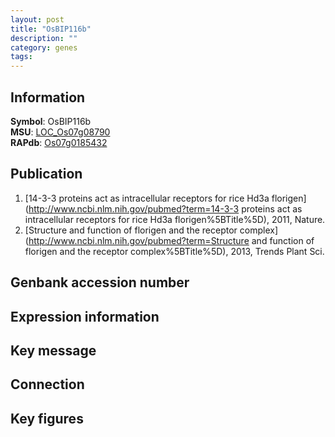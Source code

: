 ```yaml
---
layout: post
title: "OsBIP116b"
description: ""
category: genes
tags: 
---
```


## Information
__Symbol__: OsBIP116b  
__MSU__: [LOC_Os07g08790](http://rice.plantbiology.msu.edu/cgi-bin/ORF_infopage.cgi?orf=LOC_Os07g08790)  
__RAPdb__: [Os07g0185432](http://rapdb.dna.affrc.go.jp/viewer/gbrowse_details/irgsp1?name=Os07g0185432)  

## Publication
1. [14-3-3 proteins act as intracellular receptors for rice Hd3a florigen](http://www.ncbi.nlm.nih.gov/pubmed?term=14-3-3 proteins act as intracellular receptors for rice Hd3a florigen%5BTitle%5D), 2011, Nature.
2. [Structure and function of florigen and the receptor complex](http://www.ncbi.nlm.nih.gov/pubmed?term=Structure and function of florigen and the receptor complex%5BTitle%5D), 2013, Trends Plant Sci.

## Genbank accession number

## Expression information

## Key message

## Connection

## Key figures


